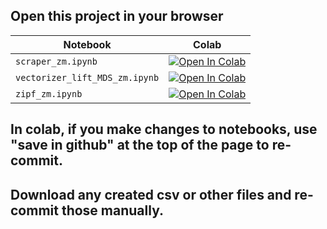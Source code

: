 ## Open this project in your browser

| Notebook        | Colab |
|-----------------|-------|
| `scraper_zm.ipynb` | [![Open In Colab](https://colab.research.google.com/assets/colab-badge.svg)](https://colab.research.google.com/github/AHMerrill/Unstructured-Data-1/blob/main/scraper_zm.ipynb) | 
| `vectorizer_lift_MDS_zm.ipynb` | [![Open In Colab](https://colab.research.google.com/assets/colab-badge.svg)](https://colab.research.google.com/github/AHMerrill/Unstructured-Data-1/blob/main/vectorizer_lift_MDS_zm.ipynb) |
| `zipf_zm.ipynb` | [![Open In Colab](https://colab.research.google.com/assets/colab-badge.svg)](https://colab.research.google.com/github/AHMerrill/Unstructured-Data-1/blob/main/zipf_zm.ipynb) | 

## In colab, if you make changes to notebooks, use "save in github" at the top of the page to re-commit.
## Download any created csv or other files and re-commit those manually.
